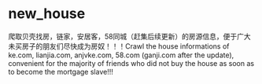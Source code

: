 # new_house
爬取贝壳找房，链家，安居客，58同城（赶集后续更新）的房源信息，便于广大未买房子的朋友们尽快成为房奴！！！Crawl the house informations of ke.com, lianjia.com, anjvke.com, 58.com (ganji.com after the update), convenient for the majority of friends who did not buy the house as soon as to become the mortgage slave!!!
